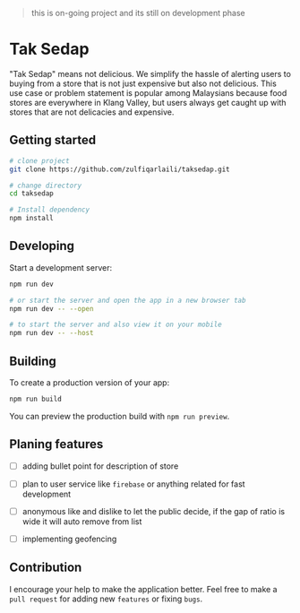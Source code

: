> this is on-going project and its still on development phase
# Tak Sedap

"Tak Sedap" means not delicious. We simplify the hassle of alerting users to buying from a store that is not just expensive but also not delicious. This use case or problem statement is popular among Malaysians because food stores are everywhere in Klang Valley, but users always get caught up with stores that are not delicacies and expensive.

## Getting started

```bash
# clone project
git clone https://github.com/zulfiqarlaili/taksedap.git

# change directory
cd taksedap

# Install dependency
npm install

```

## Developing

Start a development server:

```bash
npm run dev

# or start the server and open the app in a new browser tab
npm run dev -- --open

# to start the server and also view it on your mobile
npm run dev -- --host
```

## Building

To create a production version of your app:

```bash
npm run build
```

You can preview the production build with `npm run preview`.


## Planing features
- [ ] adding bullet point for description of store 
- [ ] plan to user service like `firebase` or anything related for fast development
- [ ] anonymous like and dislike to let the public decide, if the gap of ratio is wide it will auto remove from list
- [ ] implementing geofencing


## Contribution

I encourage your help to make the application better. Feel free to make a `pull request` for adding new `features` or fixing `bugs`.